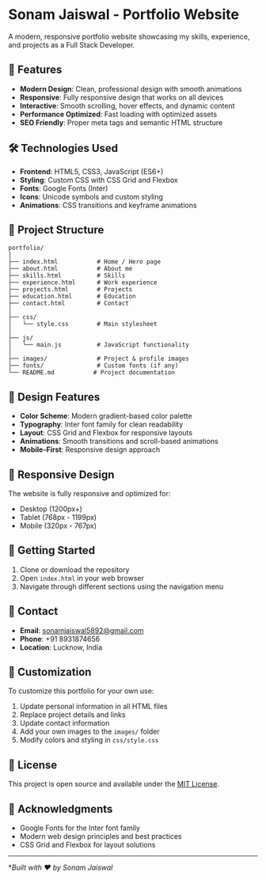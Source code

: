  # Sonam Jaiswal - Portfolio Website

A modern, responsive portfolio website showcasing my skills, experience, and projects as a Full Stack Developer.

## 🚀 Features

- **Modern Design**: Clean, professional design with smooth animations
- **Responsive**: Fully responsive design that works on all devices
- **Interactive**: Smooth scrolling, hover effects, and dynamic content
- **Performance Optimized**: Fast loading with optimized assets
- **SEO Friendly**: Proper meta tags and semantic HTML structure

## 🛠️ Technologies Used

- **Frontend**: HTML5, CSS3, JavaScript (ES6+)
- **Styling**: Custom CSS with CSS Grid and Flexbox
- **Fonts**: Google Fonts (Inter)
- **Icons**: Unicode symbols and custom styling
- **Animations**: CSS transitions and keyframe animations

## 📁 Project Structure

```
portfolio/
│
├── index.html           # Home / Hero page
├── about.html           # About me
├── skills.html          # Skills
├── experience.html      # Work experience
├── projects.html        # Projects
├── education.html       # Education
├── contact.html         # Contact
│
├── css/
│   └── style.css        # Main stylesheet
│
├── js/
│   └── main.js          # JavaScript functionality
│
├── images/              # Project & profile images
├── fonts/               # Custom fonts (if any)
└── README.md           # Project documentation
```

## 🎨 Design Features

- **Color Scheme**: Modern gradient-based color palette
- **Typography**: Inter font family for clean readability
- **Layout**: CSS Grid and Flexbox for responsive layouts
- **Animations**: Smooth transitions and scroll-based animations
- **Mobile-First**: Responsive design approach

## 📱 Responsive Design

The website is fully responsive and optimized for:
- Desktop (1200px+)
- Tablet (768px - 1199px)
- Mobile (320px - 767px)

## 🚀 Getting Started

1. Clone or download the repository
2. Open `index.html` in your web browser
3. Navigate through different sections using the navigation menu

## 📧 Contact

- **Email**: sonamjaiswal5892@gmail.com
- **Phone**: +91 8931874656
- **Location**: Lucknow, India

## 🔧 Customization

To customize this portfolio for your own use:

1. Update personal information in all HTML files
2. Replace project details and links
3. Update contact information
4. Add your own images to the `images/` folder
5. Modify colors and styling in `css/style.css`

## 📄 License

This project is open source and available under the [MIT License](LICENSE).

## 🙏 Acknowledgments

- Google Fonts for the Inter font family
- Modern web design principles and best practices
- CSS Grid and Flexbox for layout solutions

---

**Built with ❤️ by Sonam Jaiswal*
